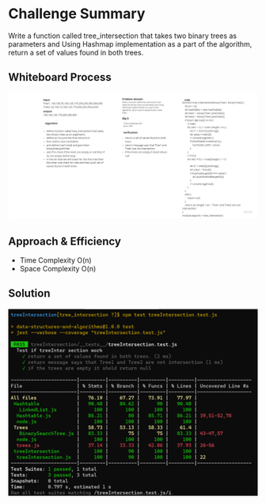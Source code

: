 # Challenge Summary
Write a function called tree_intersection that takes two binary trees as parameters and Using  Hashmap implementation as a part of the algorithm, return a set of values found in both trees.

## Whiteboard Process
![Whiteboard](./img/Whiteboard32.jpg)

## Approach & Efficiency
+ Time Complexity O(n)
+ Space Complexity O(n)

## Solution
![Whiteboard](./img/test32.png)